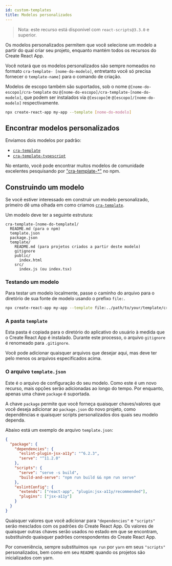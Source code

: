 ```yaml
---
id: custom-templates
title: Modelos personalizados
---
```


> Nota: este recurso está disponível com `react-scripts@3.3.0` e superior.

Os modelos personalizados permitem que você selecione um modelo a partir do qual criar seu projeto, enquanto mantém todos os recursos do Create React App.

Você notará que os modelos personalizados são sempre nomeados no formato `cra-template- [nome-do-modelo]`, entretanto você só precisa fornecer o `template-name]` para o comando de criação.

Modelos de escopo também são suportados, sob o nome `@[nome-do-escopo]/cra-template` ou `@[nome-do-escopo]/cra-template-[nome-do-modelo]`, que podem ser instalados via `@[escopo]`e `@[escopo]/[nome-do-modelo]` respectivamente.

```sh
npx create-react-app my-app --template [nome-do-modelo]
```

## Encontrar modelos personalizados

Enviamos dois modelos por padrão:

- [`cra-template`](https://github.com/facebook/create-react-app/tree/master/packages/cra-template)
- [`cra-template-typescript`](https://github.com/facebook/create-react-app/tree/master/packages/cra-template-typescript)

No entanto, você pode encontrar muitos modelos de comunidade excelentes pesquisando por ["cra-template-\*"](https://www.npmjs.com/search?q=cra-template-*) no npm.

## Construindo um modelo

Se você estiver interessado em construir um modelo personalizado, primeiro dê uma olhada em como criamos [`cra-template`](https://github.com/facebook/create-react-app/tree/master/packages/cra-template).

Um modelo deve ter a seguinte estrutura:

```
cra-template-[nome-do-template]/
  README.md (para o npm)
  template.json
  package.json
  template/
    README.md (para projetos criados a partir deste modelo)
    gitignore
    public/
      index.html
    src/
      index.js (ou index.tsx)
```

### Testando um modelo

Para testar um modelo localmente, passe o caminho do arquivo para o diretório de sua fonte de modelo usando o prefixo `file:`.

```sh
npx create-react-app my-app --template file:../path/to/your/template/cra-template-[template-name]
```

### A pasta `template`

Esta pasta é copiada para o diretório do aplicativo do usuário à medida que o Create React App é instalado. Durante este processo, o arquivo `gitignore` é renomeado para `.gitignore`.

Você pode adicionar quaisquer arquivos que desejar aqui, mas deve ter pelo menos os arquivos especificados acima.

### O arquivo `template.json`

Este é o arquivo de configuração do seu modelo. Como este é um novo recurso, mais opções serão adicionadas ao longo do tempo. Por enquanto, apenas uma chave `package` é suportada.

A chave `package` permite que você forneça quaisquer chaves/valores que você deseja adicionar ao `package.json` do novo projeto, como dependências e quaisquer scripts personalizados dos quais seu modelo dependa.

Abaixo está um exemplo de arquivo `template.json`:

```json
{
  "package": {
    "dependencies": {
      "eslint-plugin-jsx-a11y": "^6.2.3",
      "serve": "^11.2.0"
    },
    "scripts": {
      "serve": "serve -s build",
      "build-and-serve": "npm run build && npm run serve"
    },
    "eslintConfig": {
      "extends": ["react-app", "plugin:jsx-a11y/recommended"],
      "plugins": ["jsx-a11y"]
    }
  }
}
```

Quaisquer valores que você adicionar para `"dependencies"` e `"scripts"` serão mesclados com os padrões do Create React App. Os valores de quaisquer outras chaves serão usados ​​no estado em que se encontram, substituindo quaisquer padrões correspondentes do Create React App.

Por conveniência, sempre substituímos `npm run` por `yarn` em seus `"scripts"` personalizados, bem como em seu `README` quando os projetos são inicializados com yarn.
